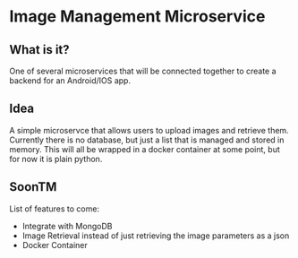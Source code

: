 # Image Management Microservice

## What is it?

One of several microservices that will be connected together to create a backend for an Android/IOS app.

## Idea

A simple microservce that allows users to upload images and retrieve them.
Currently there is no database, but just a list that is managed and stored in memory.
This will all be wrapped in a docker container at some point, but for now it is plain python.
## SoonTM

List of features to come:

- Integrate with MongoDB
- Image Retrieval instead of just retrieving the image parameters as a json
- Docker Container